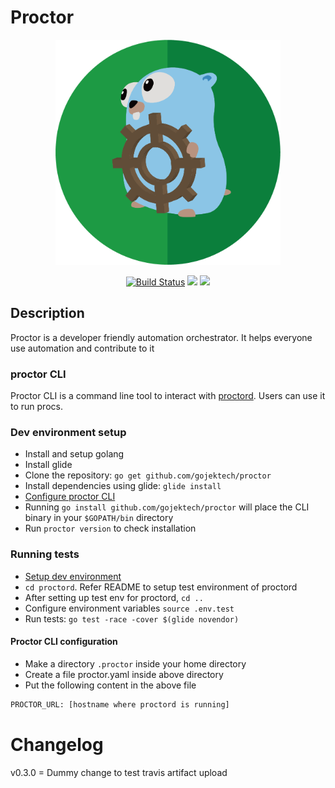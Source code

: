 # Proctor

<p align="center"><img src="doc/proctor-logo.png" width="360"></p>
<p align="center">
  <a href="https://travis-ci.org/gojektech/proctor"><img src="https://travis-ci.org/gojektech/proctor.svg?branch=master" alt="Build Status"></img></a>
  <a href="https://goreportcard.com/report/github.com/gojektech/proctor"><img src="https://goreportcard.com/badge/github.com/gojektech/proctor"></img></a>
  <a href="https://golangci.com"><img src="https://golangci.com/badges/github.com/gojektech/proctor.svg"></img></a>
</p>

## Description

Proctor is a developer friendly automation orchestrator. It helps everyone use automation and contribute to it

### proctor CLI

Proctor CLI is a command line tool to interact with [proctord](https://github.com/gojektech/proctor/blob/master/proctord).
Users can use it to run procs.

### Dev environment setup

* Install and setup golang
* Install glide
* Clone the repository: `go get github.com/gojektech/proctor`
* Install dependencies using glide: `glide install`
* [Configure proctor CLI](#proctor-cli-configuration)
* Running `go install github.com/gojektech/proctor` will place the CLI binary in your `$GOPATH/bin` directory
* Run `proctor version` to check installation

### Running tests

* [Setup dev environment](#dev-environment-setup)
* `cd proctord`. Refer README to setup test environment of proctord
* After setting up test env for proctord, `cd ..`
* Configure environment variables `source .env.test`
* Run tests: `go test -race -cover $(glide novendor)`

#### Proctor CLI configuration

* Make a directory `.proctor` inside your home directory
* Create a file proctor.yaml inside above directory
* Put the following content in the above file

``` sh
PROCTOR_URL: [hostname where proctord is running]
```

# Changelog

v0.3.0 = Dummy change to test travis artifact upload
